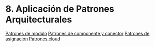 # 8. Aplicación de Patrones Arquitecturales
[Patrones de módulo](/8.1/8.1.md)
[Patrones de componente y conector](/8.2/8.2.md)
[Patrones de asignación](/8.3/8.3.md)
[Patrones cloud](/8.4/8.4.md)
